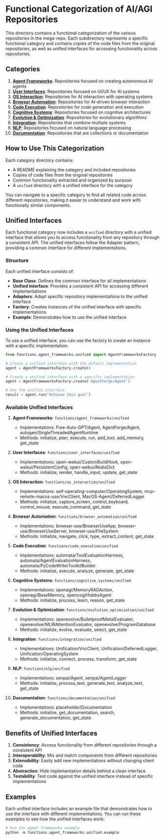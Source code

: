 # Functional Categorization of AI/AGI Repositories

This directory contains a functional categorization of the various repositories in the mega-repo. Each subdirectory represents a specific functional category and contains copies of the code files from the original repositories, as well as unified interfaces for accessing functionality across repositories.

## Categories

1. **[Agent Frameworks](./agent_frameworks/)**: Repositories focused on creating autonomous AI agents
2. **[User Interfaces](./user_interfaces/)**: Repositories focused on UI/UX for AI systems
3. **[OS Interaction](./os_interaction/)**: Repositories for AI interaction with operating systems
4. **[Browser Automation](./browser_automation/)**: Repositories for AI-driven browser interaction
5. **[Code Execution](./code_execution/)**: Repositories for code generation and execution
6. **[Cognitive Systems](./cognitive_systems/)**: Repositories focused on cognitive architectures
7. **[Evolution & Optimization](./evolution_optimization/)**: Repositories for evolutionary algorithms
8. **[Integration](./integration/)**: Repositories that combine multiple systems
9. **[NLP](./nlp/)**: Repositories focused on natural language processing
10. **[Documentation](./documentation/)**: Repositories that are collections or documentation

## How to Use This Categorization

Each category directory contains:
- A README explaining the category and included repositories
- Copies of code files from the original repositories
- Common functionality extracted and organized by purpose
- A `unified` directory with a unified interface for the category

You can navigate to a specific category to find all related code across different repositories, making it easier to understand and work with functionally similar components.

## Unified Interfaces

Each functional category now includes a `unified` directory with a unified interface that allows you to access functionality from any repository through a consistent API. The unified interfaces follow the Adapter pattern, providing a common interface for different implementations.

### Structure

Each unified interface consists of:

- **Base Class**: Defines the common interface for all implementations
- **Unified Interface**: Provides a consistent API for accessing different implementations
- **Adapters**: Adapt specific repository implementations to the unified interface
- **Factory**: Creates instances of the unified interface with specific implementations
- **Example**: Demonstrates how to use the unified interface

### Using the Unified Interfaces

To use a unified interface, you can use the factory to create an instance with a specific implementation:

```python
from functions.agent_frameworks.unified import AgentFrameworksFactory

# Create a unified interface with the default implementation
agent = AgentFrameworksFactory.create()

# Create a unified interface with a specific implementation
agent = AgentFrameworksFactory.create('AgentForge/Agent')

# Use the unified interface
result = agent.run("Achieve this goal")
```

### Available Unified Interfaces

1. **Agent Frameworks**: `functions/agent_frameworks/unified`
   - Implementations: Free-Auto-GPT/Agent, AgentForge/Agent, autogen/SingleThreadedAgentRuntime
   - Methods: initialize, plan, execute, run, add_tool, add_memory, get_state

2. **User Interfaces**: `functions/user_interfaces/unified`
   - Implementations: open-webui/CustomBuildHook, open-webui/PersistentConfig, open-webui/RedisDict
   - Methods: initialize, render, handle_input, update, get_state

3. **OS Interaction**: `functions/os_interaction/unified`
   - Implementations: self-operating-computer/OperatingSystem, mcp-remote-macos-use/VncClient, MacOS-Agent/DeferredLogger
   - Methods: initialize, capture_screen, control_keyboard, control_mouse, execute_command, get_state

4. **Browser Automation**: `functions/browser_automation/unified`
   - Implementations: browser-use/BrowserUseApp, browser-use/BrowserUseServer, browser-use/FileSystem
   - Methods: initialize, navigate, click, type, extract_content, get_state

5. **Code Execution**: `functions/code_execution/unified`
   - Implementations: automata/ToolEvaluationHarness, automata/AgentEvaluationHarness, automata/PyCodeWriterToolkitBuilder
   - Methods: initialize, execute, analyze, generate, get_state

6. **Cognitive Systems**: `functions/cognitive_systems/unified`
   - Implementations: openagi/MemoryRAGAction, openagi/BaseMemory, opencog/HobbsAgent
   - Methods: initialize, process, learn, reason, get_state

7. **Evolution & Optimization**: `functions/evolution_optimization/unified`
   - Implementations: openevolve/BulletproofMetalEvaluator, openevolve/MLIRAttentionEvaluator, openevolve/ProgramDatabase
   - Methods: initialize, evolve, evaluate, select, get_state

8. **Integration**: `functions/integration/unified`
   - Implementations: Unification/VncClient, Unification/DeferredLogger, Unification/OperatingSystem
   - Methods: initialize, connect, process, transform, get_state

9. **NLP**: `functions/nlp/unified`
   - Implementations: senpai/Agent, senpai/AgentLogger
   - Methods: initialize, process_text, generate_text, analyze_text, get_state

10. **Documentation**: `functions/documentation/unified`
    - Implementations: placeholder/Documentation
    - Methods: initialize, get_documentation, search, generate_documentation, get_state

## Benefits of Unified Interfaces

1. **Consistency**: Access functionality from different repositories through a consistent API
2. **Interoperability**: Mix and match components from different repositories
3. **Extensibility**: Easily add new implementations without changing client code
4. **Abstraction**: Hide implementation details behind a clean interface
5. **Testability**: Test code against the unified interface instead of specific implementations

## Examples

Each unified interface includes an example file that demonstrates how to use the interface with different implementations. You can run these examples to see how the unified interfaces work:

```python
# Run the agent frameworks example
python -m functions.agent_frameworks.unified.example
```